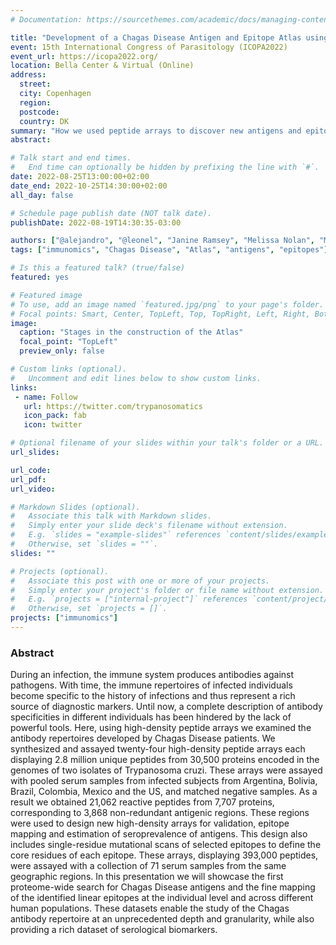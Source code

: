 ```yaml
---
# Documentation: https://sourcethemes.com/academic/docs/managing-content/

title: "Development of a Chagas Disease Antigen and Epitope Atlas using massively parallel serological assays"
event: 15th International Congress of Parasitology (ICOPA2022)
event_url: https://icopa2022.org/
location: Bella Center & Virtual (Online)
address: 
  street: 
  city: Copenhagen
  region: 
  postcode: 
  country: DK
summary: "How we used peptide arrays to discover new antigens and epitopes and map the presence of antibodies in patients"
abstract:

# Talk start and end times.
#   End time can optionally be hidden by prefixing the line with `#`.
date: 2022-08-25T13:00:00+02:00
date_end: 2022-10-25T14:30:00+02:00
all_day: false

# Schedule page publish date (NOT talk date).
publishDate: 2022-08-19T14:30:35-03:00

authors: ["@alejandro", "@leonel", "Janine Ramsey", "Melissa Nolan", "Mary K Lynn", "Jaime Altcheh", "Griselda Ballering", "Faustino Torrico", "Norival Kesper", "Juan Carlos Villar", "Jorge Diego Marco", "@fernan"]
tags: ["immunomics", "Chagas Disease", "Atlas", "antigens", "epitopes"]

# Is this a featured talk? (true/false)
featured: yes

# Featured image
# To use, add an image named `featured.jpg/png` to your page's folder. 
# Focal points: Smart, Center, TopLeft, Top, TopRight, Left, Right, BottomLeft, Bottom, BottomRight.
image:
  caption: "Stages in the construction of the Atlas"
  focal_point: "TopLeft"
  preview_only: false

# Custom links (optional).
#   Uncomment and edit lines below to show custom links.
links:
 - name: Follow
   url: https://twitter.com/trypanosomatics
   icon_pack: fab
   icon: twitter

# Optional filename of your slides within your talk's folder or a URL.
url_slides:

url_code:
url_pdf:
url_video:

# Markdown Slides (optional).
#   Associate this talk with Markdown slides.
#   Simply enter your slide deck's filename without extension.
#   E.g. `slides = "example-slides"` references `content/slides/example-slides.md`.
#   Otherwise, set `slides = ""`.
slides: ""

# Projects (optional).
#   Associate this post with one or more of your projects.
#   Simply enter your project's folder or file name without extension.
#   E.g. `projects = ["internal-project"]` references `content/project/deep-learning/index.md`.
#   Otherwise, set `projects = []`.
projects: ["immunomics"]
---
```


### Abstract 

During an infection, the immune system produces antibodies against pathogens. With time, the immune repertoires of infected individuals become specific to the history of infections and thus represent a rich source of diagnostic markers. Until now, a complete description of antibody specificities in different individuals has been hindered by the lack of powerful tools. Here, using high-density peptide arrays we examined the antibody repertoires developed by Chagas Disease patients. We synthesized and assayed twenty-four high-density peptide arrays each displaying 2.8 million unique peptides from 30,500 proteins encoded in the genomes of two isolates of Trypanosoma cruzi. These arrays were assayed with pooled serum samples from infected subjects from Argentina, Bolivia, Brazil, Colombia, Mexico and the US, and matched negative samples. As a result we obtained 21,062 reactive peptides from 7,707 proteins, corresponding to 3,868 non-redundant antigenic regions. These regions were used to design new high-density arrays for validation, epitope mapping and estimation of seroprevalence of antigens. This design also includes single-residue mutational scans of selected epitopes to define the core residues of each epitope. These arrays, displaying 393,000 peptides, were assayed with a collection of 71 serum samples from the same geographic regions. In this presentation we will showcase the first proteome-wide search for Chagas Disease antigens and the fine mapping of the identified linear epitopes at the individual level and across different human populations. These datasets enable the study of the Chagas antibody repertoire at an unprecedented depth and granularity, while also providing a rich dataset of serological biomarkers.
